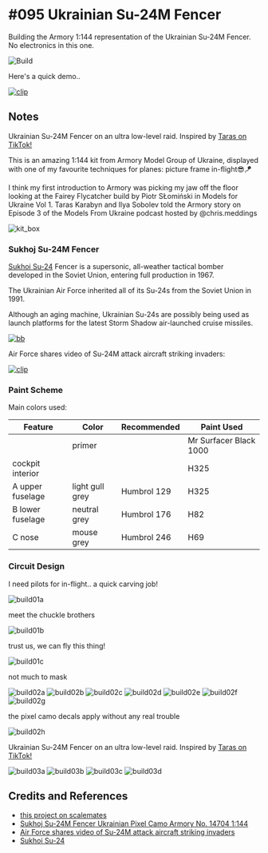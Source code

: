 # #095 Ukrainian Su-24M Fencer

Building the Armory 1:144 representation of the Ukrainian Su-24M Fencer. No electronics in this one.

![Build](./assets/Fencer_build.jpg?raw=true)

Here's a quick demo..

[![clip](https://img.youtube.com/vi/video_id/0.jpg)](https://www.youtube.com/watch?v=video_id)

## Notes

Ukrainian Su-24M Fencer on an ultra low-level raid. Inspired by [Taras on TikTok!](https://www.tiktok.com/@miltokcover/video/7244108366513966342)

This is an amazing 1:144 kit from Armory Model Group of Ukraine, displayed with one of my favourite techniques for planes: picture frame in-flight😎🪁

I think my first introduction to Armory was picking my jaw off the floor looking at the Fairey Flycatcher build by Piotr SŁomiński in Models for Ukraine Vol 1.
Taras Karabyn and Ilya Sobolev told the Armory story on Episode 3 of the Models From Ukraine podcast hosted by @chris.meddings

![kit_box](./assets/kit_box.jpg?raw=true)

### Sukhoj Su-24M Fencer

[Sukhoi Su-24](https://en.wikipedia.org/wiki/Sukhoi_Su-24) Fencer is a supersonic, all-weather tactical bomber developed in the Soviet Union,
entering full production in 1967.

The Ukrainian Air Force inherited all of its Su-24s from the Soviet Union in 1991.

Although an aging machine, Ukrainian Su-24s are possibly being used as launch platforms for the latest Storm Shadow air-launched cruise missiles.

[![bb](./assets/Vidremontovanyj-Su-24-z-bortovym-nomerom-08.jpg?raw=true)](https://mil.in.ua/en/news/air-force-shares-video-of-su-24m-attack-aircraft-striking-invaders/)

Air Force shares video of Su-24M attack aircraft striking invaders:

[![clip](https://img.youtube.com/vi/ObnOMnuY2Pc/0.jpg)](https://www.youtube.com/watch?v=ObnOMnuY2Pc)

### Paint Scheme

Main colors used:

| Feature               | Color                | Recommended | Paint Used |
|-----------------------|----------------------|-------------|------------|
|                       | primer               |             | Mr Surfacer Black 1000           |
| cockpit interior      |                      |             | H325           |
| A upper fuselage      | light gull grey      | Humbrol 129 | H325       |
| B lower fuselage      | neutral grey         | Humbrol 176 | H82           |
| C nose                | mouse grey           | Humbrol 246 | H69           |

### Circuit Design

I need pilots for in-flight.. a quick carving job!

![build01a](./assets/build01a.jpg?raw=true)

meet the chuckle brothers

![build01b](./assets/build01b.jpg?raw=true)

trust us, we can fly this thing!

![build01c](./assets/build01c.jpg?raw=true)

not much to mask

![build02a](./assets/build02a.jpg?raw=true)
![build02b](./assets/build02b.jpg?raw=true)
![build02c](./assets/build02c.jpg?raw=true)
![build02d](./assets/build02d.jpg?raw=true)
![build02e](./assets/build02e.jpg?raw=true)
![build02f](./assets/build02f.jpg?raw=true)
![build02g](./assets/build02g.jpg?raw=true)

the pixel camo decals apply without any real trouble

![build02h](./assets/build02h.jpg?raw=true)

Ukrainian Su-24M Fencer on an ultra low-level raid. Inspired by [Taras on TikTok!](https://www.tiktok.com/@miltokcover/video/7244108366513966342)

![build03a](./assets/build03a.jpg?raw=true)
![build03b](./assets/build03b.jpg?raw=true)
![build03c](./assets/build03c.jpg?raw=true)
![build03d](./assets/build03d.jpg?raw=true)

## Credits and References

* [this project on scalemates](https://www.scalemates.com/profiles/mate.php?id=74137&p=projects&project=154192)
* [Sukhoj Su-24M Fencer Ukrainian Pixel Camo Armory No. 14704 1:144](https://www.scalemates.com/kits/armory-14704-sukhoj-su-24m-fencer--1169333)
* [Air Force shares video of Su-24M attack aircraft striking invaders](https://mil.in.ua/en/news/air-force-shares-video-of-su-24m-attack-aircraft-striking-invaders/)
* [Sukhoi Su-24](https://en.wikipedia.org/wiki/Sukhoi_Su-24)
